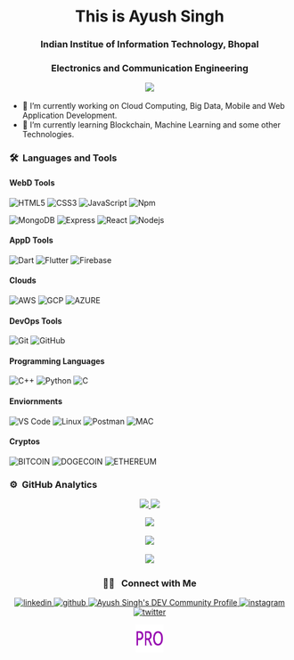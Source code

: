 <h1 align="center">This is Ayush Singh</h1>
<h3 align="center">Indian Institue of Information Technology, Bhopal</h3>
<h3 align="center">Electronics and Communication Engineering</h3>

<p align="center">
   <img src="https://komarev.com/ghpvc/?username=the-ayush-singh&color=blueviolet&style=flat">
</p>



- 🔭 I’m currently working on Cloud Computing, Big Data, Mobile and Web Application Development.
- 🌱 I’m currently learning Blockchain, Machine Learning and some other Technologies.


### 🛠 &nbsp;Languages and Tools

#### WebD Tools

![HTML5](https://img.shields.io/badge/-HTML5-%23E44D27?style=for-the-badge&logo=html5&logoColor=ffffff)
![CSS3](https://img.shields.io/badge/-CSS3-%231572B6?style=for-the-badge&logo=css3)
![JavaScript](https://img.shields.io/badge/-JavaScript-%23F7DF1C?style=for-the-badge&logo=javascript&logoColor=000000&labelColor=%23F7DF1C&color=%23FFCE5A)
![Npm](https://img.shields.io/badge/-npm-CB3837?style=for-the-badge&logo=npm)

![MongoDB](https://img.shields.io/badge/MongoDB-4EA94B?style=for-the-badge&logo=mongodb&logoColor=white)
![Express](https://img.shields.io/badge/Express.js-000000?style=for-the-badge&logo=express&logoColor=white)
![React](https://img.shields.io/badge/React-20232A?style=for-the-badge&logo=react&logoColor=61DAFB)
![Nodejs](https://img.shields.io/badge/-Nodejs-339933?style=for-the-badge&logo=Node.js&logoColor=ffffff)

#### AppD Tools

![Dart](https://img.shields.io/badge/Dart-0175C2?style=for-the-badge&logo=dart&logoColor=white)
![Flutter](https://img.shields.io/badge/Flutter-02569B?style=for-the-badge&logo=flutter&logoColor=white)
![Firebase](https://img.shields.io/badge/-Firebase-FFCA28?style=for-the-badge&logo=firebase&logoColor=ffffff)

#### Clouds

![AWS](https://img.shields.io/badge/Amazon_AWS-232F3E?style=for-the-badge&logo=amazon-aws&logoColor=white)
![GCP](https://img.shields.io/badge/Google_Cloud-4285F4?style=for-the-badge&logo=google-cloud&logoColor=white)
![AZURE](https://img.shields.io/badge/microsoft%20azure-0089D6?style=for-the-badge&logo=microsoft-azure&logoColor=white)

#### DevOps Tools

![Git](https://img.shields.io/badge/-Git-%23F05032?style=for-the-badge&logo=git&logoColor=%23ffffff)
![GitHub](https://img.shields.io/badge/-GitHub-181717?style=for-the-badge&logo=github)

#### Programming Languages
![C++](https://img.shields.io/badge/C%2B%2B-00599C?style=for-the-badge&logo=c%2B%2B&logoColor=white)
![Python](http://img.shields.io/badge/-Python-3776AB?style=for-the-badge&logo=python&logoColor=ffffff)
![C](https://img.shields.io/badge/C-00599C?style=for-the-badge&logo=c&logoColor=white)


#### Enviornments

![VS Code](http://img.shields.io/badge/-VS%20Code-007ACC?style=for-the-badge&logo=visual-studio-code&logoColor=ffffff)
![Linux](http://img.shields.io/badge/-Linux-0078D6?style=for-the-badge&logo=linux&logoColor=ffffff)
![Postman](https://img.shields.io/badge/Postman-FF6C37?style=for-the-badge&logo=Postman&logoColor=white)
![MAC](https://img.shields.io/badge/Apple-MacBook_Pro_2020-999999?style=for-the-badge&logo=apple&logoColor=white)

#### Cryptos

![BITCOIN](https://img.shields.io/badge/Bitcoin-000000?style=for-the-badge&logo=bitcoin&logoColor=white)
![DOGECOIN](https://img.shields.io/badge/dogecoin-C2A633?style=for-the-badge&logo=dogecoin&logoColor=white)
![ETHEREUM](https://img.shields.io/badge/Ethereum-A6A9AA?style=for-the-badge&logo=ethereum&logoColor=white)




### ⚙️ &nbsp;GitHub Analytics

<p align="center">
<a href="https://github.com/the-ayush-singh">
  <img height="180em" src="https://github-readme-stats-eight-theta.vercel.app/api?username=the-ayush-singh&show_icons=true&theme=algolia&include_all_commits=true&count_private=true"/>
  <img height="180em" src="https://github-readme-stats-eight-theta.vercel.app/api/top-langs/?username=the-ayush-singh&layout=compact&langs_count=8&theme=algolia"/>
</a>
<p align="center">
<img  src="https://activity-graph.herokuapp.com/graph?username=the-ayush-singh&bg_color=011627&color=e4e2e2&line=fafafa&point=f4f2f2&area=true&hide_border=true" width='702.21'>
</p>
</p>
<p align="center">
<a href="https://github.com/the-ayush-singh">
  <img height="180em" src="https://github-readme-streak-stats.herokuapp.com/?user=the-ayush-singh"/>
</a>
</p>
<p align="center">
   <img height="180em" src="https://readme-jokes.vercel.app/api"/>
</p>


<h3 align="center"> 🤝🏻 &nbsp; Connect with Me </h3>

<p align="center">
<a href="https://www.linkedin.com/in/ayushsinghindia/">
<img src='https://cdn.jsdelivr.net/npm/simple-icons@3.0.1/icons/linkedin.svg' alt='linkedin' height='40'>
<a href="https://github.com/the-ayush-singh">
<img src='https://cdn.jsdelivr.net/npm/simple-icons@3.0.1/icons/github.svg' alt='github' height='40'>
<a href="https://dev.to/theayushsingh">
<img src="https://d2fltix0v2e0sb.cloudfront.net/dev-badge.svg" alt="Ayush Singh's DEV Community Profile" height="30" width="30">
<a href="https://www.instagram.com/the.ayush.singh/">
<img src='https://cdn.jsdelivr.net/npm/simple-icons@3.0.1/icons/instagram.svg' alt='instagram' height='40'>
<a href="https://twitter.com/realAyushSingh_">
<img src='https://cdn.jsdelivr.net/npm/simple-icons@3.0.1/icons/twitter.svg' alt='twitter' height='40'>
</a>

<p align="center">
<a href='https://github.com/pricing'><img src='https://raw.githubusercontent.com/acervenky/animated-github-badges/master/assets/pro.gif' width='50' height='50'></a>
</p>
